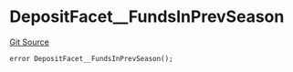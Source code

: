 # DepositFacet__FundsInPrevSeason
[Git Source](https://github.com/VaporFi/liquid-staking/blob/4b4d0d561b5718174cc348f0e7fc8a94c51e2caa/src/facets/DepositFacet.sol)


```solidity
error DepositFacet__FundsInPrevSeason();
```

